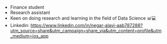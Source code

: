 - Finance student 
- Research assistant 
- Keen on doing research and learning in the field of Data Science 📊💻
- Linkedin: https://www.linkedin.com/in/negar-alavi-aab787288?utm_source=share&utm_campaign=share_via&utm_content=profile&utm_medium=ios_app
<!---
NegarAlavi/NegarAlavi is a ✨ special ✨ repository because its `README.md` (this file) appears on your GitHub profile.
You can click the Preview link to take a look at your changes.
--->
